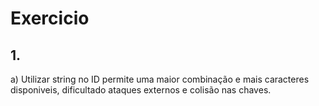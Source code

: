 # Exercicio

## 1.
a)  Utilizar string no ID permite uma maior combinação e mais caracteres disponiveis, dificultado ataques externos e colisão nas chaves.
